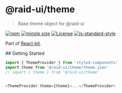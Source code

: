 
# @raid-ui/theme

> Base theme object for @raid-ui


[![npm](https://img.shields.io/npm/v/@raid-ui/theme?style=flat-square)](https://www.npmjs.com/package/@raid-ui/theme)
[![minzip size](https://img.shields.io/bundlephobia/minzip/@raid-ui/theme?style=flat-square)](https://bundlephobia.com/result?p=@raid-ui/theme)
[![License](https://img.shields.io/github/license/mattstyles/react-kit.svg?style=flat-square)](https://github.com/mattstyles/react-kit/blob/master/license.md)
[![js-standard-style](https://img.shields.io/badge/code%20style-standard-brightgreen.svg?style=flat-square)](http://standardjs.com/)

Part of [React-kit](https://github.com/mattstyles/react-kit).

## Getting Started

```js
import { ThemeProvider } from 'styled-components'
import theme from '@raid-ui/theme/theme.json'
// import { theme } from '@raid-ui/theme'


<ThemeProvider theme={theme}>...</ThemeProvider>
```

